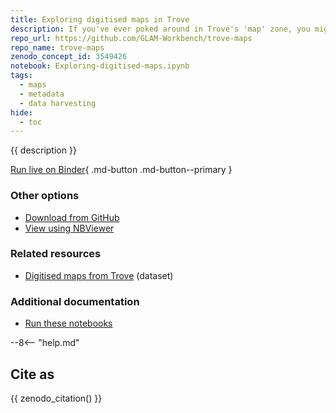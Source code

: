 ```yaml
---
title: Exploring digitised maps in Trove
description: If you've ever poked around in Trove's 'map' zone, you might have noticed the beautiful deep-zoomable images available for many of the NLA's digitised maps. Even better, in many cases the high-resolution TIFF versions of the digitised maps are available for download. I knew there were lots of great maps you could download from Trove, but how many? And how big were the files? I thought I'd try to quantify this a bit by harvesting and analysing the metadata.
repo_url: https://github.com/GLAM-Workbench/trove-maps
repo_name: trove-maps
zenodo_concept_id: 3549426
notebook: Exploring-digitised-maps.ipynb
tags:
  - maps
  - metadata
  - data harvesting
hide:
  - toc
---
```


{{ description }}

[Run live on Binder](https://mybinder.org/v2/gh/GLAM-Workbench/{{repo_name}}/master?urlpath=lab%2Ftree%2F{{notebook}}){ .md-button .md-button--primary }

### Other options

* [Download from GitHub](https://github.com/GLAM-Workbench/{{repo_name}}/blob/master/{{notebook}})
* [View using NBViewer](https://nbviewer.jupyter.org/github/GLAM-Workbench/{{repo_name}}/blob/master/{{notebook}})

### Related resources

* [Digitised maps from Trove](single-maps-data.md) (dataset)

### Additional documentation

* [Run these notebooks](../#run-these-notebooks)

--8<-- "help.md"

## Cite as

{{ zenodo_citation() }}